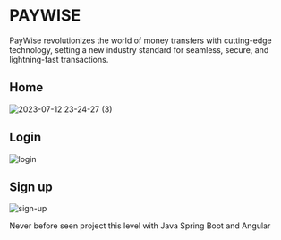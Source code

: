 # PAYWISE

PayWise revolutionizes the world of money transfers with cutting-edge technology, setting a new industry standard for seamless, secure, and lightning-fast transactions.


## Home
![2023-07-12 23-24-27 (3)](https://github.com/drinhxh/paywise/assets/94572149/0fbe1e41-611a-4154-86ee-427ac3cf4b3c)
 
## Login
![login](https://github.com/drinhxh/paywise/assets/94572149/ff4f6db8-833f-402c-b9d1-85b85f74ab4a)

## Sign up
![sign-up](https://github.com/drinhxh/paywise/assets/94572149/9451b9ea-0b89-47a1-95fb-ded72ac75c0b)

Never before seen project this level with Java Spring Boot and Angular 


